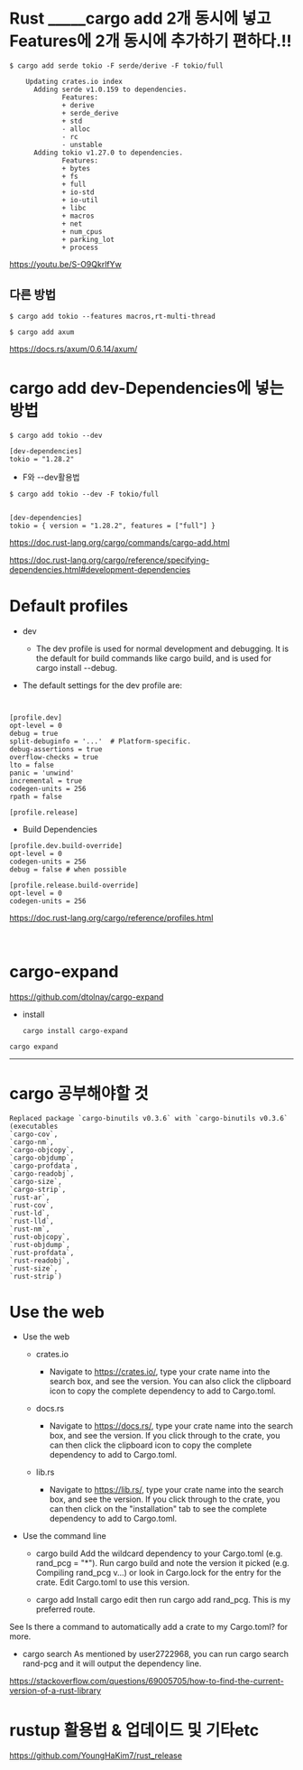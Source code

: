 # Rust _____cargo add 2개 동시에 넣고 Features에 2개 동시에 추가하기 편하다.!!

```
$ cargo add serde tokio -F serde/derive -F tokio/full

    Updating crates.io index
      Adding serde v1.0.159 to dependencies.
             Features:
             + derive
             + serde_derive
             + std
             - alloc
             - rc
             - unstable
      Adding tokio v1.27.0 to dependencies.
             Features:
             + bytes
             + fs
             + full
             + io-std
             + io-util
             + libc
             + macros
             + net
             + num_cpus
             + parking_lot
             + process
```

https://youtu.be/S-O9QkrlfYw

## 다른 방법

```
$ cargo add tokio --features macros,rt-multi-thread
```

```
$ cargo add axum
```

https://docs.rs/axum/0.6.14/axum/


# cargo add dev-Dependencies에 넣는 방법


```
$ cargo add tokio --dev
```

```
[dev-dependencies]
tokio = "1.28.2"
```

- F와 --dev활용법

```
$ cargo add tokio --dev -F tokio/full


[dev-dependencies]
tokio = { version = "1.28.2", features = ["full"] }

```

https://doc.rust-lang.org/cargo/commands/cargo-add.html

https://doc.rust-lang.org/cargo/reference/specifying-dependencies.html#development-dependencies


# Default profiles

- dev
  - The dev profile is used for normal development and debugging. It is the default for build commands like cargo build, and is used for cargo install --debug.

- The default settings for the dev profile are:


```


[profile.dev]
opt-level = 0
debug = true
split-debuginfo = '...'  # Platform-specific.
debug-assertions = true
overflow-checks = true
lto = false
panic = 'unwind'
incremental = true
codegen-units = 256
rpath = false
```

```
[profile.release]

```

- Build Dependencies

```
[profile.dev.build-override]
opt-level = 0
codegen-units = 256
debug = false # when possible

[profile.release.build-override]
opt-level = 0
codegen-units = 256
```

https://doc.rust-lang.org/cargo/reference/profiles.html

<br>

# cargo-expand

https://github.com/dtolnay/cargo-expand

- install

  ```
  cargo install cargo-expand
  ```

```
cargo expand
```

<hr>

# cargo 공부해야할 것

```
Replaced package `cargo-binutils v0.3.6` with `cargo-binutils v0.3.6` (executables 
`cargo-cov`, 
`cargo-nm`, 
`cargo-objcopy`, 
`cargo-objdump`, 
`cargo-profdata`, 
`cargo-readobj`, 
`cargo-size`, 
`cargo-strip`, 
`rust-ar`, 
`rust-cov`, 
`rust-ld`, 
`rust-lld`, 
`rust-nm`, 
`rust-objcopy`, 
`rust-objdump`, 
`rust-profdata`, 
`rust-readobj`, 
`rust-size`, 
`rust-strip`)
```

# Use the web

- Use the web
  - crates.io
    - Navigate to https://crates.io/, type your crate name into the search box, and see the version. You can also click the clipboard icon to copy the complete dependency to add to Cargo.toml.

  - docs.rs
    - Navigate to https://docs.rs/, type your crate name into the search box, and see the version. If you click through to the crate, you can then click the clipboard icon to copy the complete dependency to add to Cargo.toml.

  - lib.rs
    - Navigate to https://lib.rs/, type your crate name into the search box, and see the version. If you click through to the crate, you can then click on the "installation" tab to see the complete dependency to add to Cargo.toml.

- Use the command line
  - cargo build
Add the wildcard dependency to your Cargo.toml (e.g. rand_pcg = "*"). Run cargo build and note the version it picked (e.g. Compiling rand_pcg v...) or look in Cargo.lock for the entry for the crate. Edit Cargo.toml to use this version.

  - cargo add
Install cargo edit then run cargo add rand_pcg. This is my preferred route.

See Is there a command to automatically add a crate to my Cargo.toml? for more.

  - cargo search
As mentioned by user2722968, you can run cargo search rand-pcg and it will output the dependency line.

https://stackoverflow.com/questions/69005705/how-to-find-the-current-version-of-a-rust-library


# rustup 활용법 & 업데이드 및 기타etc

https://github.com/YoungHaKim7/rust_release

